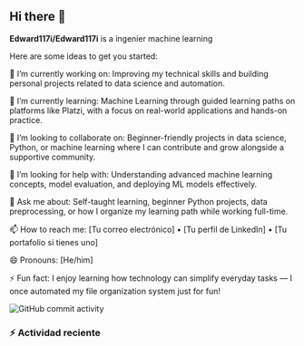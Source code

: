 ## Hi there 👋

**Edward117i/Edward117i** is a ingenier machine learning

Here are some ideas to get you started:

🔭 I’m currently working on:
Improving my technical skills and building personal projects related to data science and automation.

🌱 I’m currently learning:
Machine Learning through guided learning paths on platforms like Platzi, with a focus on real-world applications and hands-on practice.

👯 I’m looking to collaborate on:
Beginner-friendly projects in data science, Python, or machine learning where I can contribute and grow alongside a supportive community.

🤔 I’m looking for help with:
Understanding advanced machine learning concepts, model evaluation, and deploying ML models effectively.

💬 Ask me about:
Self-taught learning, beginner Python projects, data preprocessing, or how I organize my learning path while working full-time.

📫 How to reach me:
[Tu correo electrónico] • [Tu perfil de LinkedIn] • [Tu portafolio si tienes uno]

😄 Pronouns:
[He/him]

⚡ Fun fact:
I enjoy learning how technology can simplify everyday tasks — I once automated my file organization system just for fun!

![GitHub commit activity](https://img.shields.io/github/commit-activity/m/Edward117i/Edward117i)

### :zap: Actividad reciente
<!--START_SECTION:activity-->

<!--END_SECTION:activity-->
